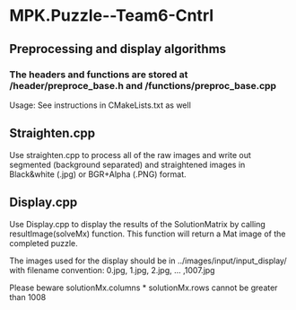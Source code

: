 # MPK.Puzzle--Team6-Cntrl
## Preprocessing and display algorithms

### The headers and functions are stored at /header/preproce_base.h and /functions/preproc_base.cpp

Usage: 
See instructions in CMakeLists.txt as well

## Straighten.cpp


Use straighten.cpp to process all of the raw images and write out segmented (background separated) and straightened images in Black&white (.jpg)
or BGR+Alpha (.PNG) format.
## Display.cpp


Use Display.cpp to display the results of the SolutionMatrix by calling resultImage(solveMx) function. This function will return a Mat
image of the completed puzzle.
 
The images used for the display should be in ../images/input/input_display/ with filename convention: 0.jpg, 1.jpg, 2.jpg, ... ,1007.jpg

Please beware solutionMx.columns * solutionMx.rows cannot be greater than 1008 

